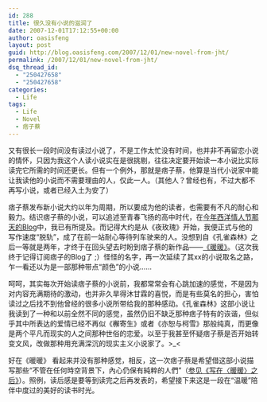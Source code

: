 ```yaml
---
id: 288
title: 很久没有小说的滋润了
date: 2007-12-01T17:12:55+00:00
author: oasisfeng
layout: post
guid: http://blog.oasisfeng.com/2007/12/01/new-novel-from-jht/
permalink: /2007/12/01/new-novel-from-jht/
dsq_thread_id:
  - "250427658"
  - "250427658"
categories:
  - Life
tags:
  - Life
  - Novel
  - 痞子蔡
---
```

又有很长一段时间没有读过小说了，不是工作太忙没有时间，也并非不再留恋小说的情怀，只因为我这个人读小说实在是很挑剔，往往决定要开始读一本小说比实际读完它所需的时间还更长。但有一个例外，那就是痞子蔡，他算是当代小说家中能让我读他的小说而不需要理由的人，仅此一人。（其他人？曾经也有，不过大都不再写小说，或者已经入土为安了）

痞子蔡发布新小说大约以年为周期，所以要成为他的读者，也需要有不凡的耐心和毅力。结识痞子蔡的小说，可以追述至青春飞扬的高中时代，在<a href="http://blog.oasisfeng.com/2007/02/14/jht-novels/" target="_blank">今年西洋情人节那天的Blog</a>中，我已有所提及。而记得大约是从《夜玫瑰》开始，我便正式与他的写作速度“脱轨”，成了在前一站耐心等待列车驶来的人。没想到自《孔雀森林》之后一等就是两年，才终于在回头望去时盼到痞子蔡的新作品——<a href="http://blog.pixnet.net/jht/category/644692" target="_blank">《暖暖》</a>。（这次我终于记得订阅痞子的Blog了 ;）怪怪的名字，再一次延续了其xx的小说取名之路，乍一看还以为是一部那种带点“颜色”的小说……

<!--more-->呵呵，其实每次开始读痞子蔡的小说前，我都常常会有心跳加速的感觉，不是因为对内容充满期待的激动，也并非久旱得沐甘霖的喜悦，而是有些莫名的担心，害怕读过之后找不到他曾经的很多小说所带给我的那种感动。《孔雀森林》这部小说让我读到了一种和以前全然不同的感觉，虽然仍旧不缺乏那种痞子特有的诙谐，但似乎其中所表达的爱情已经不再似《檞寄生》或者《亦恕与柯雪》那般纯真，而更像是两个平凡而现实的人之间那种世俗的恋爱。以至于我甚至怀疑痞子蔡是否开始转变文风，改做那种用充满深沉的现实主义小说家了。>_<

好在《暖暖》 看起来并没有那种感觉，相反，这一次痞子蔡是希望借这部小说描写那些“不管在任何時空背景下，內心仍保有純粹的人們”（<a href="http://blog.pixnet.net/jht/post/9492169" target="_blank">参见《写在〈暖暖〉之后》</a>）。照例，读后感是要等到读完之后再发表的，希望接下来这是一段在“温暖”陪伴中度过的美好的读书时光。